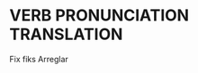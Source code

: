 
# VERB              PRONUNCIATION           TRANSLATION

Fix                 fiks                    Arreglar